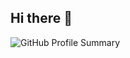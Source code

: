 ## Hi there 👋

![GitHub Profile Summary](https://github-profile-summary-cards.vercel.app/api/cards/profile-details?username=0k1nd&theme=github)

